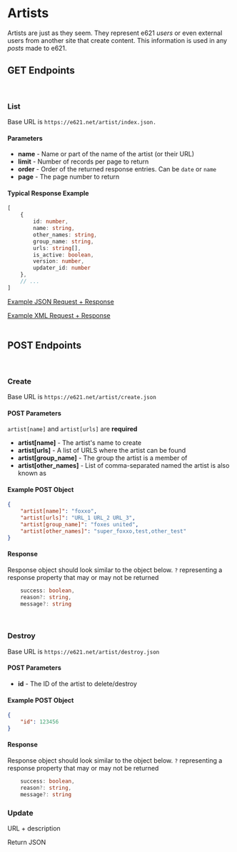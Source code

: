 # Artists

Artists are just as they seem. They represent e621 _users_ or even external users from another site that create content. This information is used in any _posts_ made to e621.

## GET Endpoints
</br>

### List

Base URL is `https://e621.net/artist/index.json.`

#### Parameters
- **name** - Name or part of the name of the artist (or their URL)
- **limit** - Number of records per page to return
- **order** - Order of the returned response entries. Can be `date` or `name`
- **page** - The page number to return


#### Typical Response Example

```typescript
[ 
    {
        id: number,
        name: string,
        other_names: string,
        group_name: string,
        urls: string[],
        is_active: boolean,
        version: number,
        updater_id: number
    },
    // ...
]
```

[Example JSON Request + Response](https://e621.net/artist/index.json?name=bubble)

[Example XML Request + Response](https://e621.net/artist/index.xml?name=bubble)
</br>
</br>

## POST Endpoints
</br>

### Create

Base URL is `https://e621.net/artist/create.json`

#### POST Parameters

`artist[name]` and `artist[urls]` are **required**

- **artist[name]** - The artist's name to create
- **artist[urls]** - A list of URLS where the artist can be found
- **artist[group_name]** - The group the artist is a member of
- **artist[other_names]** - List of comma-separated named the artist is also known as

#### Example POST Object

```json
{
    "artist[name]": "foxxo",
    "artist[urls]": "URL_1 URL_2 URL_3",
    "artist[group_name]": "foxes united",
    "artist[other_names]": "super_foxxo,test,other_test"
}
```

#### Response

Response object should look similar to the object below. `?` representing a response property that may or may not be returned

```typescript
    success: boolean,
    reason?: string,
    message?: string
```
</br>

### Destroy

Base URL is `https://e621.net/artist/destroy.json`

#### POST Parameters

- **id** - The ID of the artist to delete/destroy

#### Example POST Object

```json
{
    "id": 123456
}
```

#### Response

Response object should look similar to the object below. `?` representing a response property that may or may not be returned

```typescript
    success: boolean,
    reason?: string,
    message?: string
```

### Update

URL + description

Return JSON
</br>